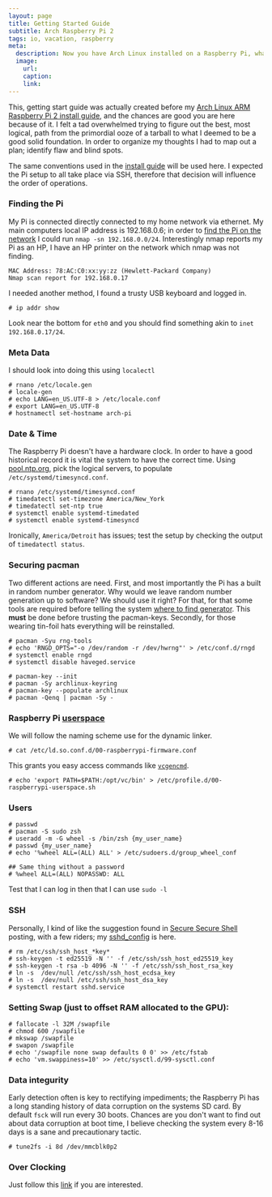 ```yaml
---
layout: page
title: Getting Started Guide
subtitle: Arch Raspberry Pi 2
tags: io, vacation, raspberry
meta:
  description: Now you have Arch Linux installed on a Raspberry Pi, what should you do?
  image:
    url:
    caption:
    link:
---
```


This, getting start guide was actually created before my [Arch Linux ARM Raspberry Pi 2 install guide][install], and the chances are good you are here because of it. I felt a tad overwhelmed trying to figure out the best, most logical, path from the primordial ooze of a tarball to what I deemed to be a good solid foundation. In order to organize my thoughts I had to map out a plan; identify flaw and blind spots.

The same conventions used in the [install guide][install] will be used here. I expected the Pi setup to all take place via SSH, therefore that decision will influence the order of operations.

[baseARM]: http://archlinuxarm.org/ 'Linux ARM'
[install]: /io/pi/rasp-arch-install/

### Finding the Pi
My Pi is connected directly connected to my home network via ethernet. My main computers local IP address is 192.168.0.6; in order to [find the Pi on the network][find] I could run `nmap -sn 192.168.0.0/24`. Interestingly nmap reports my Pi as an HP, I have an HP printer on the network which nmap was not finding.

	MAC Address: 78:AC:C0:xx:yy:zz (Hewlett-Packard Company)
	Nmap scan report for 192.168.0.17

I needed another method, I found a trusty USB keyboard and logged in.

	# ip addr show

Look near the bottom for `eth0` and you should find something akin to `inet 192.168.0.17/24`.

[find]: http://www.raspberrypi.org/documentation/troubleshooting/hardware/networking/ip-address.md


### Meta Data
I should look into doing this using `localectl`

	# rnano /etc/locale.gen
	# locale-gen
	# echo LANG=en_US.UTF-8 > /etc/locale.conf
	# export LANG=en_US.UTF-8
	# hostnamectl set-hostname arch-pi

### Date & Time
The Raspberry Pi doesn't have a hardware clock. In order to have a good historical record it is vital the system to have the correct time. Using [pool.ntp.org][ntp], pick the logical servers, to populate `/etc/systemd/timesyncd.conf`.

	# rnano /etc/systemd/timesyncd.conf
	# timedatectl set-timezone America/New_York
	# timedatectl set-ntp true
	# systemctl enable systemd-timedated
	# systemctl enable systemd-timesyncd

Ironically, `America/Detroit` has issues; test the setup by checking the output of `timedatectl status`.

[ntp]: http://www.pool.ntp.org/

### Securing pacman
Two different actions are need. First, and most importantly the Pi has a built in random number generator. Why would we leave random number generation up to software? We should use it right? For that, for that some tools are required before telling the system [where to find generator][RNGD_OPTS]. This **must** be done before trusting the pacman-keys. Secondly, for those wearing tin-foil hats everything will be reinstalled.

	# pacman -Syu rng-tools
	# echo 'RNGD_OPTS="-o /dev/random -r /dev/hwrng"' > /etc/conf.d/rngd
	# systemctl enable rngd
	# systemctl disable haveged.service

	# pacman-key --init
	# pacman -Sy archlinux-keyring
	# pacman-key --populate archlinux
	# pacman -Qenq | pacman -Sy -

[RNGD_OPTS]: http://archlinuxarm.org/forum/viewtopic.php?f=31&t=4993#p27708

### Raspberry Pi [userspace][userspace]
We will follow the naming scheme use for the dynamic linker.

	# cat /etc/ld.so.conf.d/00-raspberrypi-firmware.conf

This grants you easy access commands like [`vcgencmd`][vc].

	# echo 'export PATH=$PATH:/opt/vc/bin' > /etc/profile.d/00-raspberrypi-userspace.sh

[userspace]: https://github.com/raspberrypi/firmware
[vc]: http://elinux.org/RPI_vcgencmd_usage "vcgencmd usage"



### Users

	# passwd
	# pacman -S sudo zsh
	# useradd -m -G wheel -s /bin/zsh {my_user_name}
	# passwd {my_user_name}
	# echo '%wheel ALL=(ALL) ALL' > /etc/sudoers.d/group_wheel_conf

	## Same thing without a password
	# %wheel ALL=(ALL) NOPASSWD: ALL

Test that I can log in then that I can use `sudo -l`

### SSH

Personally, I kind of like the suggestion found in [Secure Secure Shell][sss] posting, with a few riders; my [sshd_config][sshd] is here.

	# rm /etc/ssh/ssh_host_*key*
	# ssh-keygen -t ed25519 -N '' -f /etc/ssh/ssh_host_ed25519_key
	# ssh-keygen -t rsa -b 4096 -N '' -f /etc/ssh/ssh_host_rsa_key
	# ln -s  /dev/null /etc/ssh/ssh_host_ecdsa_key
	# ln -s  /dev/null /etc/ssh/ssh_host_dsa_key
	# systemctl restart sshd.service

[sss]: https://stribika.github.io/2015/01/04/secure-secure-shell.html
[sshd]: https://gitlab.com/snippets/3795


### Setting Swap (just to offset RAM allocated to the GPU):

	# fallocate -l 32M /swapfile
	# chmod 600 /swapfile
	# mkswap /swapfile
	# swapon /swapfile
	# echo '/swapfile none swap defaults 0 0' >> /etc/fstab
	# echo 'vm.swappiness=10' >> /etc/sysctl.d/99-sysctl.conf

### Data integurity
Early detection often is key to rectifying impediments; the Raspberry Pi has a long standing history of data corruption on the systems SD card. By default `fsck` will run every 30 boots. Chances are you don't want to find out about data corruption at boot time, I believe checking the system every 8-16 days is a sane and precautionary tactic.

	# tune2fs -i 8d /dev/mmcblk0p2

### Over Clocking
Just follow this [link][oc] if you are interested.

[oc]: http://haydenjames.io/raspberry-pi-2-overclock/ "Warning: The following link can display a spammy screen cover"
